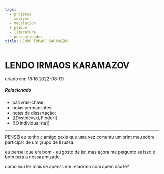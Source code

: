 ```yaml
---
tags:
  - projetos
  - insight
  - meditation
  - psique
  - literatura
  - pessoalidades
title: LENDO IRMAOS KARAMAZOV
---
```

# LENDO IRMAOS KARAMAZOV
criado em: 18:16 2022-08-09

##### Relacionado
- palavras-chave: 
- notas permanentes: 
- notas de dissertação:
- [[Dostoiévski, Fiodor]]
- [[O Individualista]]

---
PENSEI
eu tenho o amigo pexis que uma vez comentu um print meu sobre participar de um grupo de li russa.

eu pensei que era bom - eu gosto de ler, mas agora me pergunto se isso é bom para  a nossa amizade. 

como vou ler mais se apenas me relaciono com quem não lê?